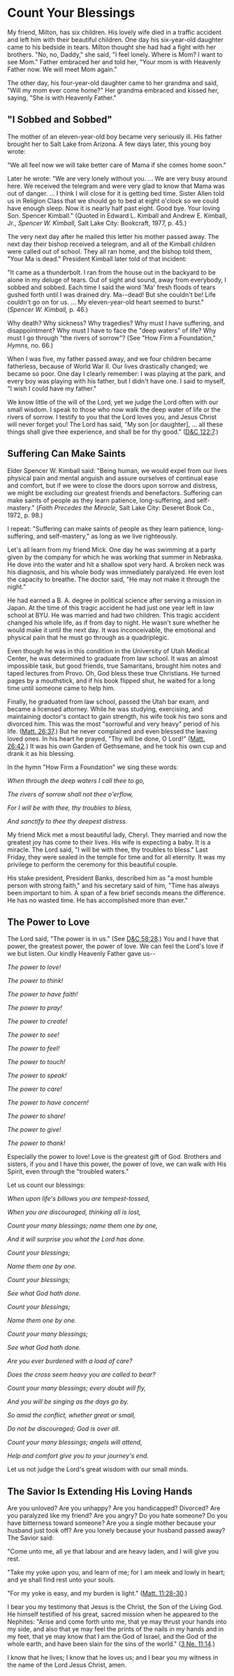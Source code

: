 # Count Your Blessings

My friend, Milton, has six children. His lovely wife died in a traffic
accident and left him with their beautiful children. One day his six-year-old
daughter came to his bedside in tears. Milton thought she had had a fight with
her brothers. "No, no, Daddy," she said, "I feel lonely. Where is Mom? I want
to see Mom." Father embraced her and told her, "Your mom is with Heavenly
Father now. We will meet Mom again."

The other day, his four-year-old daughter came to her grandma and said, "Will
my mom ever come home?" Her grandma embraced and kissed her, saying, "She is
with Heavenly Father."

## "I Sobbed and Sobbed"

The mother of an eleven-year-old boy became very seriously ill. His father
brought her to Salt Lake from Arizona. A few days later, this young boy wrote:

"We all feel now we will take better care of Mama if she comes home soon."

Later he wrote: "We are very lonely without you. ... We are very busy around
here. We received the telegram and were very glad to know that Mama was out of
danger. ... I think I will close for it is getting bed time. Sister Allen told
us in Religion Class that we should go to bed at eight o'clock so we could
have enough sleep. Now it is nearly half past eight. Good bye. Your loving
Son. Spencer Kimball." (Quoted in Edward L. Kimball and Andrew E. Kimball,
Jr., _Spencer W. Kimball,_ Salt Lake City: Bookcraft, 1977, p. 45.)

The very next day after he mailed this letter his mother passed away. The next
day their bishop received a telegram, and all of the Kimball children were
called out of school. They all ran home, and the bishop told them, "Your Ma is
dead." President Kimball later told of that incident:

"It came as a thunderbolt. I ran from the house out in the backyard to be
alone in my deluge of tears. Out of sight and sound, away from everybody, I
sobbed and sobbed. Each time I said the word 'Ma' fresh floods of tears gushed
forth until I was drained dry. Ma--dead! But she couldn't be! Life couldn't go
on for us. ... My eleven-year-old heart seemed to burst." (_Spencer W. Kimball,_
p. 46.)

Why death? Why sickness? Why tragedies? Why must I have suffering, and
disappointment? Why must I have to face the "deep waters" of life? Why must I
go through "the rivers of sorrow"? (See "How Firm a Foundation," _Hymns,_ no.
66.)

When I was five, my father passed away, and we four children became
fatherless, because of World War II. Our lives drastically changed; we became
so poor. One day I clearly remember: I was playing at the park, and every boy
was playing with his father, but I didn't have one. I said to myself, "I wish
I could have my father."

We know little of the will of the Lord, yet we judge the Lord often with our
small wisdom. I speak to those who now walk the deep water of life or the
rivers of sorrow. I testify to you that the Lord loves you, and Jesus Christ
will never forget you! The Lord has said, "My son [or daughter], ... all these
things shall give thee experience, and shall be for thy good." ([D&amp;C
122:7](https://www.lds.org/scriptures/dc-testament/dc/122.7?lang=eng#6).)

## Suffering Can Make Saints

Elder Spencer W. Kimball said: "Being human, we would expel from our lives
physical pain and mental anguish and assure ourselves of continual ease and
comfort, but if we were to close the doors upon sorrow and distress, we might
be excluding our greatest friends and benefactors. Suffering can make saints
of people as they learn patience, long-suffering, and self-mastery." (_Faith
Precedes the Miracle,_ Salt Lake City: Deseret Book Co., 1972, p. 98.)

I repeat: "Suffering can make saints of people as they learn patience, long-
suffering, and self-mastery," as long as we live righteously.

Let's all learn from my friend Mick. One day he was swimming at a party given
by the company for which he was working that summer in Nebraska. He dove into
the water and hit a shallow spot very hard. A broken neck was his diagnosis,
and his whole body was immediately paralyzed. He even lost the capacity to
breathe. The doctor said, "He may not make it through the night."

He had earned a B. A. degree in political science after serving a mission in
Japan. At the time of this tragic accident he had just one year left in law
school at BYU. He was married and had two children. This tragic accident
changed his whole life, as if from day to night. He wasn't sure whether he
would make it until the next day. It was inconceivable, the emotional and
physical pain that he must go through as a quadriplegic.

Even though he was in this condition in the University of Utah Medical Center,
he was determined to graduate from law school. It was an almost impossible
task, but good friends, true Samaritans, brought him notes and taped lectures
from Provo. Oh, God bless these true Christians. He turned pages by a
mouthstick, and if his book flipped shut, he waited for a long time until
someone came to help him.

Finally, he graduated from law school, passed the Utah bar exam, and became a
licensed attorney. While he was studying, exercising, and maintaining doctor's
contact to gain strength, his wife took his two sons and divorced him. This
was the most "sorrowful and very heavy" period of his life. ([Matt.
26:37](https://www.lds.org/scriptures/nt/matt/26.37?lang=eng#36).) But he
never complained and even blessed the leaving loved ones. In his heart he
prayed, "Thy will be done, O Lord!" ([Matt.
26:42](https://www.lds.org/scriptures/nt/matt/26.42?lang=eng#41).) It was his
own Garden of Gethsemane, and he took his own cup and drank it as his
blessing.

In the hymn "How Firm a Foundation" we sing these words:

_When through the deep waters I call thee to go,_

_The rivers of sorrow shall not thee o'erflow,_

_For I will be with thee, thy troubles to bless,_

_And sanctify to thee thy deepest distress._

My friend Mick met a most beautiful lady, Cheryl. They married and now the
greatest joy has come to their lives. His wife is expecting a baby. It is a
miracle. The Lord said, "I will be with thee, thy troubles to bless." Last
Friday, they were sealed in the temple for time and for all eternity. It was
my privilege to perform the ceremony for this beautiful couple.

His stake president, President Banks, described him as "a most humble person
with strong faith," and his secretary said of him, "Time has always been
important to him. A span of a few brief seconds means the difference. He has
no wasted time. He has accomplished more than ever."

## The Power to Love

The Lord said, "The power is in us." (See [D&amp;C
58:28](https://www.lds.org/scriptures/dc-testament/dc/58.28?lang=eng#27).) You
and I have that power, the greatest power, the power of love. We can feel the
Lord's love if we but listen. Our kindly Heavenly Father gave us--

_The power to love!_

_The power to think!_

_The power to have faith!_

_The power to pray!_

_The power to create!_

_The power to see!_

_The power to feel!_

_The power to touch!_

_The power to speak!_

_The power to care!_

_The power to have concern!_

_The power to share!_

_The power to give!_

_The power to thank!_

Especially the power to love! Love is the greatest gift of God. Brothers and
sisters, if you and I have this power, the power of love, we can walk with His
Spirit, even through the "troubled waters."

Let us count our blessings:

_When upon life's billows you are tempest-tossed,_

_When you are discouraged, thinking all is lost,_

_Count your many blessings; name them one by one,_

_And it will surprise you what the Lord has done._

_Count your blessings;_

_Name them one by one._

_Count your blessings;_

_See what God hath done._

_Count your blessings;_

_Name them one by one._

_Count your many blessings;_

_See what God hath done._

_Are you ever burdened with a load of care?_

_Does the cross seem heavy you are called to bear?_

_Count your many blessings; every doubt will fly,_

_And you will be singing as the days go by._

_So amid the conflict, whether great or small,_

_Do not be discouraged; God is over all._

_Count your many blessings; angels will attend,_

_Help and comfort give you to your journey's end._

Let us not judge the Lord's great wisdom with our small minds.

## The Savior Is Extending His Loving Hands

Are you unloved? Are you unhappy? Are you handicapped? Divorced? Are you
paralyzed like my friend? Are you angry? Do you hate someone? Do you have
bitterness toward someone? Are you a single mother because your husband just
took off? Are you lonely because your husband passed away? The Savior said:

"Come unto me, all ye that labour and are heavy laden, and I will give you
rest.

"Take my yoke upon you, and learn of me; for I am meek and lowly in heart; and
ye shall find rest unto your souls.

"For my yoke is easy, and my burden is light." ([Matt.
11:28-30](https://www.lds.org/scriptures/nt/matt/11.28-30?lang=eng#27).)

I bear you my testimony that Jesus is the Christ, the Son of the Living God.
He himself testified of his great, sacred mission when he appeared to the
Nephites: "Arise and come forth unto me, that ye may thrust your hands into my
side, and also that ye may feel the prints of the nails in my hands and in my
feet, that ye may know that I am the God of Israel, and the God of the whole
earth, and have been slain for the sins of the world." ([3 Ne.
11:14](https://www.lds.org/scriptures/bofm/3-ne/11.14?lang=eng#13).)

I know that he lives; I know that he loves us; and I bear you my witness in
the name of the Lord Jesus Christ, amen.

